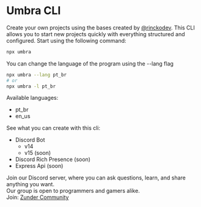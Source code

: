 # Umbra CLI

Create your own projects using the bases created by [@rinckodev](https://github.com/rinckodev).
This CLI allows you to start new projects quickly with everything structured and configured. Start using the following command:
```bash
npx umbra
```

You can change the language of the program using the --lang flag
```bash
npx umbra --lang pt_br
# or
npx umbra -l pt_br
```

Available languages: 
- pt_br 
- en_us

See what you can create with this cli:
- Discord Bot
  - v14
  - v15 (soon)
- Discord Rich Presence (soon)
- Express Api (soon)

Join our Discord server, where you can ask questions, learn, and share anything you want.<br>
Our group is open to programmers and gamers alike.<br>
Join: [Zunder Community](http://discord.gg/tTu8dGN)

